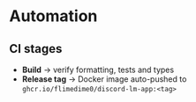 # Automation

## CI stages

* **Build** → verify formatting, tests and types
* **Release tag** → Docker image auto-pushed to `ghcr.io/flimedime0/discord-lm-app:<tag>`
